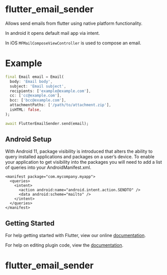 # flutter_email_sender

Allows send emails from flutter using native platform functionality.

In android it opens default mail app via intent. 

In iOS `MFMailComposeViewController` is used to compose an email.

# Example

```dart
final Email email = Email(
  body: 'Email body',
  subject: 'Email subject',
  recipients: ['example@example.com'],
  cc: ['cc@example.com'],
  bcc: ['bcc@example.com'],
  attachmentPaths: ['/path/to/attachment.zip'],
  isHTML: false,
);

await FlutterEmailSender.send(email);

``` 

## Android Setup

With Android 11, package visibility is introduced that alters the ability to query installed applications and packages on a user’s device. To enable your application to get visibility into the packages you will need to add a list of queries into your AndroidManifest.xml.

```
<manifest package="com.mycompany.myapp">
  <queries>
    <intent>
      <action android:name="android.intent.action.SENDTO" />
      <data android:scheme="mailto" />
    </intent>
  </queries>
</manifest>
```

## Getting Started

For help getting started with Flutter, view our online
[documentation](https://flutter.io/).

For help on editing plugin code, view the [documentation](https://flutter.io/developing-packages/#edit-plugin-package).
# flutter_email_sender
